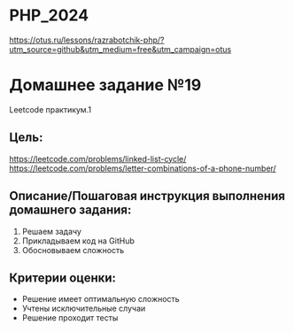 # PHP_2024

https://otus.ru/lessons/razrabotchik-php/?utm_source=github&utm_medium=free&utm_campaign=otus

# Домашнее задание №19

Leetcode практикум.1

## Цель:
https://leetcode.com/problems/linked-list-cycle/
https://leetcode.com/problems/letter-combinations-of-a-phone-number/

## Описание/Пошаговая инструкция выполнения домашнего задания:

1. Решаем задачу
2. Прикладываем код на GitHub
3. Обосновываем сложность


## Критерии оценки:
- Решение имеет оптимальную сложность
- Учтены исключительные случаи
- Решение проходит тесты